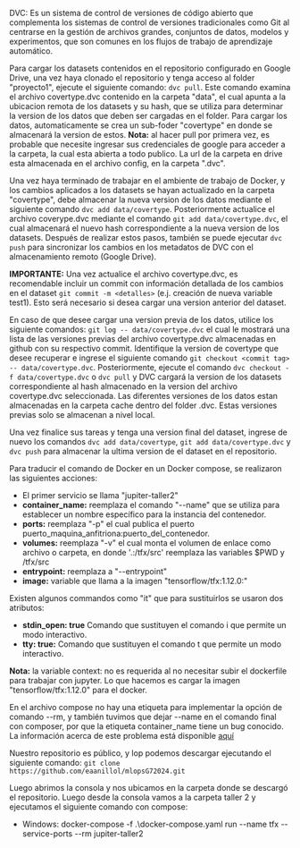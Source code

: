 DVC:
Es un sistema de control de versiones de código abierto que complementa los sistemas de control de versiones tradicionales como Git al centrarse en la gestión de archivos grandes, conjuntos de datos, modelos y experimentos, que son comunes en los flujos de trabajo de aprendizaje automático.

Para cargar los datasets contenidos en el repositorio configurado en Google Drive, una vez haya clonado el repositorio y tenga acceso al folder "proyecto1", ejecute el siguiente comando: ```dvc pull```. Este comando examina el archivo covertype.dvc contenido en la carpeta "data", el cual apunta a la ubicacion remota de los datasets y su hash, que se utiliza para determinar la version de los datos que deben ser cargadas en el folder. Para cargar los datos, automaticamente se crea un sub-foder "covertype" en donde se almacenará la version de estos. **Nota:** al hacer pull por primera vez, es probable que necesite ingresar sus credenciales de google para acceder a la carpeta, la cual esta abierta a todo publico. La url de la carpeta en drive esta almacenada en el archivo config, en la carpeta ".dvc".

Una vez haya terminado de trabajar en el ambiente de trabajo de Docker, y los cambios aplicados a los datasets se hayan actualizado en la carpeta "covertype", debe almacenar la nueva version de los datos mediante el siguiente comando ```dvc add data/covertype```. Posteriormente actualice el archivo coverype.dvc mediante el comando ```git add data/covertype.dvc```, el cual almacenará el nuevo hash correspondiente a la nueva version de los datasets. Después de realizar estos pasos, también se puede ejecutar ```dvc push``` para sincronizar los cambios en los metadatos de DVC con el almacenamiento remoto (Google Drive).

**IMPORTANTE:** Una vez actualice el archivo covertype.dvc, es recomendable incluir un commit con información detallada de los cambios en el dataset ```git commit -m <detalles>``` (e.j. creación de nueva variable test1). Esto será necesario si desea cargar una version anterior del dataset.

En caso de que desee cargar una version previa de los datos, utilice los siguiente comandos: ```git log -- data/covertype.dvc``` el cual le mostrará una lista de las versiones previas del archivo covertype.dvc almacenadas en github con su respectivo commit. Identifique la version de covertype que desee recuperar e ingrese el siguiente comando  ```git checkout <commit tag> -- data/covertype.dvc```. Posteriormente, ejecute el comando ```dvc checkout -f data/covertype.dvc``` o ```dvc pull``` y DVC cargará la version de los datasets correspondiente al hash almacenado en la version del archivo covertype.dvc seleccionada. Las diferentes versiones de los datos estan almacenadas en la carpeta cache dentro del folder .dvc. Estas versiones previas solo se almacenan a nivel local.

Una vez finalice sus tareas y tenga una version final del dataset, ingrese de nuevo los comandos ```dvc add data/covertype```, ```git add data/covertype.dvc``` y ```dvc push``` para almacenar la ultima version de el dataset en el repositorio.


Para traducir el comando de Docker en un Docker compose, se realizaron las siguientes acciones:

- El primer servicio se llama "jupiter-taller2"
- **container_name:** reemplaza el comando "--name" que se utiliza para establecer un nombre específico   para la instancia del contenedor.
- **ports:** reemplaza "-p" el cual publica el puerto puerto_maquina_anfitriona:puerto_del_contenedor.
- **volumes:** reemplaza "-v" el cual monta el volumen de enlace como archivo o carpeta, en donde '.:/tfx/src' reemplaza las variables $PWD y /tfx/src
- **entrypoint:** reemplaza a "--entrypoint"
- **image:** variable que llama a la imagen "tensorflow/tfx:1.12.0:"

Existen algunos commandos como "it" que para sustituirlos se usaron dos atributos:

- ****stdin_open:** true** Comando que sustituyen el comando i que permite un modo interactivo. 
- **tty: true:** Comando que sustituyen el comando t que permite un modo interactivo.

**Nota:** la variable context: no es requerida al no necesitar subir el dockerfile para trabajar con jupyter. Lo que hacemos es cargar la imagen "tensorflow/tfx:1.12.0" para el docker.

En el archivo compose no hay una etiqueta para implementar la opción de comando --rm, y también tuvimos que dejar --name en el comando final con composer, por que la etiqueta container_name tiene un bug conocido. La información acerca de este problema está disponible [aquí](https://github.com/docker/compose/issues/2061)

Nuestro repositorio es público, y lop podemos descargar ejecutando el siguiente comando:
  ```git clone  https://github.com/eaanillol/mlopsG72024.git```

Luego abrimos la consola y nos ubicamos en la carpeta donde se descargó el repositorio. Luego desde la consola vamos a la carpeta taller 2 y ejecutamos el siguiente comando con compose:
- Windows: docker-compose -f .\docker-compose.yaml run --name tfx  --service-ports --rm jupiter-taller2

